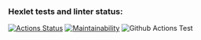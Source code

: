 ### Hexlet tests and linter status:
[![Actions Status](https://github.com/LizavetaDen/python-project-lvl1/workflows/hexlet-check/badge.svg)](https://github.com/LizavetaDen/python-project-lvl1/actions)
[![Maintainability](https://api.codeclimate.com/v1/badges/a99a88d28ad37a79dbf6/maintainability)](https://codeclimate.com/github/LizavetaDen/python-project-lvl1/maintainability)
![Github Actions Test](https://github.com/LizavetaDen/python-project-lvl1/workflows/test_linter/badge.svg)
